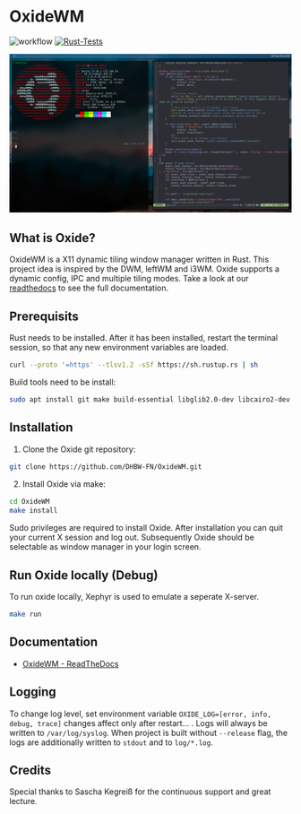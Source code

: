 # OxideWM

![workflow](https://github.com/DHBW-FN/OxideWM/actions/workflows/rust.yml/badge.svg)
[![Rust-Tests](https://github.com/DHBW-FN/OxideWM/actions/workflows/rust_test.yml/badge.svg)](https://github.com/DHBW-FN/OxideWM/actions/workflows/rust_test.yml)
<!--![release](/github/v/release/DHBW-FN/OxideWM?display_name=tag) -->

![Plot](docs/source/oxide-rice.png)

## What is Oxide?
OxideWM is a X11 dynamic tiling window manager written in Rust.
This project idea is inspired by the DWM, leftWM and i3WM.
Oxide supports a dynamic config, IPC and multiple tiling modes.
Take a look at our [readthedocs](https://oxide.readthedocs.org) to see the full documentation.

## Prerequisits
Rust needs to be installed. After it has been installed, restart the terminal session, so that any new environment variables are loaded.
```bash
curl --proto '=https' --tlsv1.2 -sSf https://sh.rustup.rs | sh
```

Build tools need to be install:
```bash
sudo apt install git make build-essential libglib2.0-dev libcairo2-dev libpango1.0-dev kitty xterm
```

## Installation

1. Clone the Oxide git repository:

```bash
git clone https://github.com/DHBW-FN/OxideWM.git
```

2. Install Oxide via make:

```bash
cd OxideWM
make install
```

Sudo privileges are required to install Oxide.
After installation you can quit your current X session and log out. Subsequently Oxide should be selectable as window manager in your login screen.

## Run Oxide locally (Debug)

To run oxide locally, Xephyr is used to emulate a seperate X-server.
```bash
make run
```

## Documentation

- [OxideWM - ReadTheDocs](https://oxide.readthedocs.io/en/latest/)

## Logging

To change log level, set environment variable `OXIDE_LOG=[error, info, debug, trace]` changes affect only after restart... .
Logs will always be written to `/var/log/syslog`.
When project is built without `--release` flag, the logs are additionally written to `stdout` and to `log/*.log`.

## Credits

Special thanks to Sascha Kegreiß for the continuous support and great lecture.
